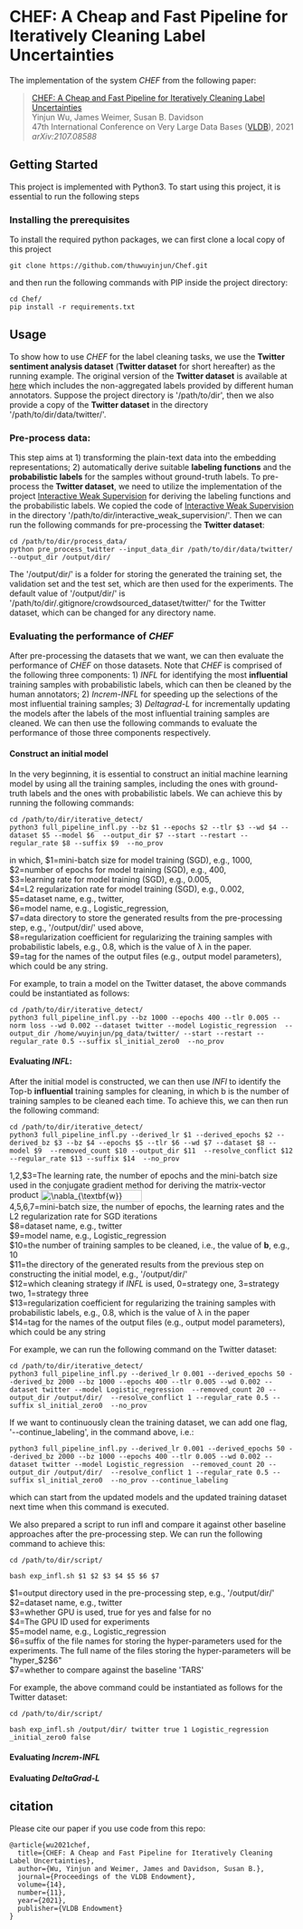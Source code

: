 # CHEF: A Cheap and Fast Pipeline for Iteratively Cleaning Label Uncertainties 
The implementation of the system *CHEF* from the following paper:

> [CHEF: A Cheap and Fast Pipeline for Iteratively Cleaning Label Uncertainties](https://arxiv.org/abs/2107.08588)\
Yinjun Wu, James Weimer, Susan B. Davidson\
47th International Conference on Very Large Data Bases ([VLDB](https://https://vldb.org/2021/)), 2021\
_arXiv:2107.08588_


## Getting Started
This project is implemented with Python3. To start using this project, it is essential to run the following steps

### Installing the prerequisites
To install the required python packages, we can first clone a local copy of this project
```
git clone https://github.com/thuwuyinjun/Chef.git
```
and then run the following commands with PIP inside the project directory:
```
cd Chef/
pip install -r requirements.txt
```

## Usage
To show how to use *CHEF* for the label cleaning tasks, we use the **Twitter sentiment analysis dataset** (**Twitter dataset** for short hereafter) as the running example. The original version of the **Twitter dataset** is available at [here](https://github.com/naimulhuq/Capstone/blob/master/Data/Airline-Full-Non-Ag-DFE-Sentiment%20(raw%20data).csv) which includes the non-aggregated labels provided by different human annotators. Suppose the project directory is '/path/to/dir', then we also provide a copy of the **Twitter dataset** in the directory '/path/to/dir/data/twitter/'.

### Pre-process data:
This step aims at 1) transforming the plain-text data into the embedding representations; 2) automatically derive suitable **labeling functions** and the **probabilistic labels** for the samples without ground-truth labels. To pre-process the **Twitter dataset**, we need to utilize the implementation of the project [Interactive Weak Supervision](https://github.com/benbo/interactive-weak-supervision) for deriving the labeling functions and the probabilistic labels. We copied the code of [Interactive Weak Supervision](https://github.com/benbo/interactive-weak-supervision) in the directory '/path/to/dir/interactive_weak_supervision/'. Then we can run the following commands for pre-processing the **Twitter dataset**:

```
cd /path/to/dir/process_data/
python pre_process_twitter --input_data_dir /path/to/dir/data/twitter/ --output_dir /output/dir/
```

The '/output/dir/' is a folder for storing the generated the training set, the validation set and the test set, which are then used for the experiments. The default value of '/output/dir/' is '/path/to/dir/.gitignore/crowdsourced_dataset/twitter/' for the Twitter dataset, which can be changed for any directory name.

### Evaluating the performance of *CHEF*

After pre-processing the datasets that we want, we can then evaluate the performance of *CHEF* on those datasets. Note that *CHEF* is comprised of the following three components: 1) *INFL* for identifying the most **influential** training samples with probabilistic labels, which can then be cleaned by the human annotators; 2) *Increm-INFL* for speeding up the selections of the most influential training samples; 3) *Deltagrad-L* for incrementally updating the models after the labels of the most influential training samples are cleaned. We can then use the following commands to evaluate the performance of those three components respectively.

#### Construct an initial model
In the very beginning, it is essential to construct an initial machine learning model by using all the training samples, including the ones with ground-truth labels and the ones with probabilistic labels. We can achieve this by running the following commands:
```
cd /path/to/dir/iterative_detect/
python3 full_pipeline_infl.py --bz $1 --epochs $2 --tlr $3 --wd $4 --dataset $5 --model $6  --output_dir $7 --start --restart --regular_rate $8 --suffix $9  --no_prov
```
in which, 
$1=mini-batch size for model training (SGD), e.g., 1000,\
$2=number of epochs for model training (SGD), e.g., 400,\
$3=learning rate for model training (SGD), e.g., 0.005,\
$4=L2 regularization rate for model training (SGD), e.g., 0.002,\
$5=dataset name, e.g., twitter,\
$6=model name, e.g., Logistic_regression,\
$7=data directory to store the generated results from the pre-processing step, e.g., '/output/dir/' used above,\
$8=regularization coefficient for regularizing the training samples with probabilistic labels, e.g., 0.8, which is the value of &lambda; in the paper.\
$9=tag for the names of the output files (e.g., output model parameters), which could be any string.

For example, to train a model on the Twitter dataset, the above commands could be instantiated as follows:

```
cd /path/to/dir/iterative_detect/
python3 full_pipeline_infl.py --bz 1000 --epochs 400 --tlr 0.005 --norm loss --wd 0.002 --dataset twitter --model Logistic_regression  --output_dir /home/wuyinjun/pg_data/twitter/ --start --restart --regular_rate 0.5 --suffix sl_initial_zero0  --no_prov
```





#### Evaluating *INFL*:

After the initial model is constructed, we can then use *INFl* to identify the Top-b **influential** training samples for cleaning, in which b is the number of training samples to be cleaned each time. To achieve this, we can then run the following command:


```
cd /path/to/dir/iterative_detect/
python3 full_pipeline_infl.py --derived_lr $1 --derived_epochs $2 --derived_bz $3 --bz $4 --epochs $5 --tlr $6 --wd $7 --dataset $8 --model $9  --removed_count $10 --output_dir $11  --resolve_conflict $12 --regular_rate $13 --suffix $14  --no_prov
```

$1,$2,$3=The learning rate, the number of epochs and the mini-batch size used in the conjugate gradient method for deriving the matrix-vector product <img src="http://www.sciweavers.org/tex2img.php?eq=%5Cnabla_%7B%5Ctextbf%7Bw%7D%7D%20F%28%5Ctextbf%7Bw%7D%2C%5Cmathcal%7BZ%7D_%7B%5Ctext%7Bval%7D%7D%29%5E%5Ctop%20%5Ctextbf%7BH%7D%5E%7B-1%7D%28%5Ctextbf%7Bw%7D%29&bc=White&fc=Black&im=jpg&fs=12&ff=arev&edit=0" align="center" border="0" alt="\nabla_{\textbf{w}} F(\textbf{w},\mathcal{Z}_{\text{val}})^\top \textbf{H}^{-1}(\textbf{w})" width="179" height="21" /> 
\
$4,$5,$6,$7=mini-batch size, the number of epochs, the learning rates and the L2 regularization rate for SGD iterations\
$8=dataset name, e.g., twitter\
$9=model name, e.g., Logistic_regression\
$10=the number of training samples to be cleaned, i.e., the value of **b**, e.g., 10\
$11=the directory of the generated results from the previous step on constructing the initial model, e.g., '/output/dir/'\
$12=which cleaning strategy if *INFL* is used, 0=strategy one, 3=strategy two, 1=strategy three\
$13=regularization coefficient for regularizing the training samples with probabilistic labels, e.g., 0.8, which is the value of &lambda; in the paper\
$14=tag for the names of the output files (e.g., output model parameters), which could be any string


For example, we can run the following command on the Twitter dataset:

```
cd /path/to/dir/iterative_detect/
python3 full_pipeline_infl.py --derived_lr 0.001 --derived_epochs 50 --derived_bz 2000 --bz 1000 --epochs 400 --tlr 0.005 --wd 0.002 --dataset twitter --model Logistic_regression  --removed_count 20 --output_dir /output/dir/  --resolve_conflict 1 --regular_rate 0.5 --suffix sl_initial_zero0  --no_prov
```

If we want to continuously clean the training dataset, we can add one flag, '--continue_labeling', in the command above, i.e.:
```
python3 full_pipeline_infl.py --derived_lr 0.001 --derived_epochs 50 --derived_bz 2000 --bz 1000 --epochs 400 --tlr 0.005 --wd 0.002 --dataset twitter --model Logistic_regression  --removed_count 20 --output_dir /output/dir/  --resolve_conflict 1 --regular_rate 0.5 --suffix sl_initial_zero0  --no_prov --continue_labeling
```

which can start from the updated models and the updated training dataset next time when this command is executed. 



We also prepared a script to run infl and compare it against other baseline approaches after the pre-processing step. We can run the following command to achieve this:

```
cd /path/to/dir/script/

bash exp_infl.sh $1 $2 $3 $4 $5 $6 $7
```

$1=output directory used in the pre-processing step, e.g., '/output/dir/'\
$2=dataset name, e.g., twitter \
$3=whether GPU is used, true for yes and false for no \
$4=The GPU ID used for experiments \
$5=model name, e.g., Logistic_regression \
$6=suffix of the file names for storing the hyper-parameters used for the experiments. The full name of the files storing the hyper-parameters will be "hyper_$2$6" \
$7=whether to compare against the baseline 'TARS'


For example, the above command could be instantiated as follows for the Twitter dataset:

```
cd /path/to/dir/script/

bash exp_infl.sh /output/dir/ twitter true 1 Logistic_regression _initial_zero0 false
```



#### Evaluating *Increm-INFL*

#### Evaluating *DeltaGrad-L*


## citation
Please cite our paper if you use code from this repo:

```
@article{wu2021chef,
  title={CHEF: A Cheap and Fast Pipeline for Iteratively Cleaning Label Uncertainties},
  author={Wu, Yinjun and Weimer, James and Davidson, Susan B.},
  journal={Proceedings of the VLDB Endowment},
  volume={14},
  number={11},
  year={2021},
  publisher={VLDB Endowment}
}
```
